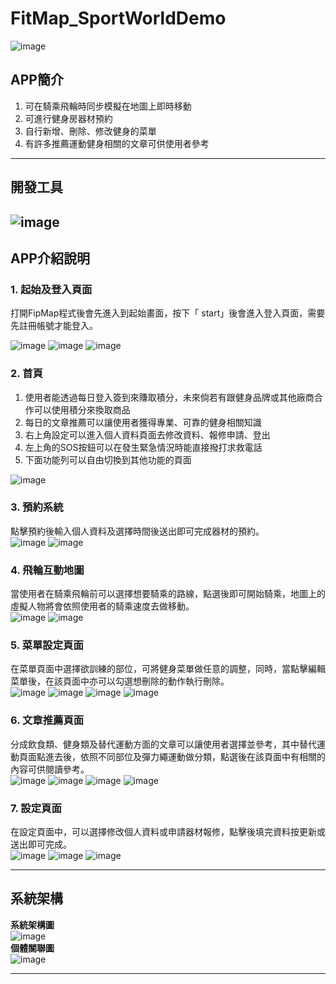 # FitMap_SportWorldDemo
![image](https://github.com/pt0303ff/FitMap_SportWorldDemo/assets/85691121/e33f3844-c28a-45fb-8402-512bcba931c8)
## APP簡介
1. 可在騎乘飛輪時同步模擬在地圖上即時移動
2. 可進行健身房器材預約
3. 自行新增、刪除、修改健身的菜單
4. 有許多推薦運動健身相關的文章可供使用者參考
---
## 開發工具
![image](https://github.com/pt0303ff/FitMap_SportWorldDemo/assets/85691121/d7842aa8-1330-4c4f-9472-05ddd9b79022)
---
## APP介紹說明
 ### 1. 起始及登入頁面  
   打開FipMap程式後會先進入到起始畫面，按下「 start」後會進入登入頁面，需要先註冊帳號才能登入。  
     
   ![image](https://github.com/pt0303ff/FitMap_SportWorldDemo/assets/85691121/0f617255-3445-41a6-be97-a32b173c2013)
   ![image](https://github.com/pt0303ff/FitMap_SportWorldDemo/assets/85691121/6924da79-f963-4826-b019-189996b7156b)
   ![image](https://github.com/pt0303ff/FitMap_SportWorldDemo/assets/85691121/672d34d7-ab63-45ba-bfda-16c14d152283)  

### 2. 首頁  
   1. 使用者能透過每日登入簽到來賺取積分，未來倘若有跟健身品牌或其他廠商合作可以使用積分來換取商品 
   2. 每日的文章推薦可以讓使用者獲得專業、可靠的健身相關知識 
   3. 右上角設定可以進入個人資料頁面去修改資料、報修申請、登出 
   4. 左上角的SOS按鈕可以在發生緊急情況時能直接撥打求救電話 
   5. 下面功能列可以自由切換到其他功能的頁面
      
   ![image](https://github.com/pt0303ff/FitMap_SportWorldDemo/assets/85691121/d42c6be7-8251-4a7c-a98d-9fc83d7c7d57)  

### 3. 預約系統  
   點擊預約後輸入個人資料及選擇時間後送出即可完成器材的預約。  
   ![image](https://github.com/pt0303ff/FitMap_SportWorldDemo/assets/85691121/acacc308-f6de-46b0-a70b-bedc53959feb)
   ![image](https://github.com/pt0303ff/FitMap_SportWorldDemo/assets/85691121/3bf7834c-f412-4161-9d6e-48f25ac75486)  

### 4. 飛輪互動地圖  
   當使用者在騎乘飛輪前可以選擇想要騎乘的路線，點選後即可開始騎乘，地圖上的虛擬人物將會依照使用者的騎乘速度去做移動。  
   ![image](https://github.com/pt0303ff/FitMap_SportWorldDemo/assets/85691121/d598ea98-f358-4ffb-ad51-e0e711497c34)
   ![image](https://github.com/pt0303ff/FitMap_SportWorldDemo/assets/85691121/0e8a6bcf-a8e9-4248-8efe-f971bf53bd70)  

### 5. 菜單設定頁面  
   在菜單頁面中選擇欲訓練的部位，可將健身菜單做任意的調整，同時，當點擊編輯菜單後，在該頁面中亦可以勾選想刪除的動作執行刪除。  
   ![image](https://github.com/pt0303ff/FitMap_SportWorldDemo/assets/85691121/019e8cc0-1565-450e-b4e4-f692e075488f)
   ![image](https://github.com/pt0303ff/FitMap_SportWorldDemo/assets/85691121/fa729e62-efe3-4f7c-bbe7-849b9e89172c)
   ![image](https://github.com/pt0303ff/FitMap_SportWorldDemo/assets/85691121/f681dfa3-7eae-40f3-af9e-8467e2ed96dd)
   ![image](https://github.com/pt0303ff/FitMap_SportWorldDemo/assets/85691121/f6c7376e-b145-47fd-9edf-a49a2efbb4db)  

### 6. 文章推薦頁面  
   分成飲食類、健身類及替代運動方面的文章可以讓使用者選擇並參考，其中替代運動頁面點進去後，依照不同部位及彈力繩運動做分類，點選後在該頁面中有相關的內容可供閱讀參考。  
   ![image](https://github.com/pt0303ff/FitMap_SportWorldDemo/assets/85691121/40316fa3-3f01-49f1-9ce2-80a6a074d9c0)
   ![image](https://github.com/pt0303ff/FitMap_SportWorldDemo/assets/85691121/2ad181da-fbb2-4065-8a40-291b355b0975)
   ![image](https://github.com/pt0303ff/FitMap_SportWorldDemo/assets/85691121/8d95b1ef-f879-4283-b88f-55e7c9625323)
   ![image](https://github.com/pt0303ff/FitMap_SportWorldDemo/assets/85691121/690a58ee-afe9-457e-9a11-b152e9d3ae32)

### 7. 設定頁面  
   在設定頁面中，可以選擇修改個人資料或申請器材報修，點擊後填完資料按更新或送出即可完成。  
   ![image](https://github.com/pt0303ff/FitMap_SportWorldDemo/assets/85691121/68ed72ae-a3ce-4d70-b2fc-51b73e830c52)
   ![image](https://github.com/pt0303ff/FitMap_SportWorldDemo/assets/85691121/d3e70d63-5784-4e83-96df-f895837c3486)
   ![image](https://github.com/pt0303ff/FitMap_SportWorldDemo/assets/85691121/6a00e4ad-aec0-4ebe-aa6f-eb5e6ad36318)  

   ---
## 系統架構  
**系統架構圖**  
![image](https://github.com/pt0303ff/FitMap_SportWorldDemo/assets/85691121/c57008b2-50fa-47ca-8fd0-9582d96f3a6b)    
**個體關聯圖**  
![image](https://github.com/pt0303ff/FitMap_SportWorldDemo/assets/85691121/e2ea11b7-5f23-4a3f-8a13-e71b400063af)  


---





   








   


   
   




 





